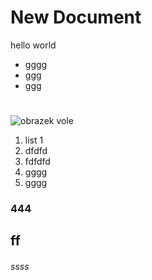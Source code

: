 # New Document

hello world
* gggg
* ggg
* ggg

#
![obrazek vole](images/design.png)

1. list 1
2. dfdfd
2. fdfdfd
3. gggg
4. gggg

### 444
## ff
###### ssss
